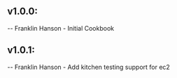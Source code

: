 ## v1.0.0:

-- Franklin Hanson - Initial Cookbook

## v1.0.1:

-- Franklin Hanson - Add kitchen testing support for ec2

